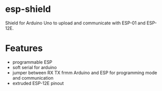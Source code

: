 # esp-shield
Shield for Arduino Uno to upload and communicate with ESP-01 and ESP-12E.
# Features
- programmable ESP
- soft serial for arduino
- jumper between RX TX frmm Arduino and ESP for programming mode and communication
- extruded ESP-12E pinout
